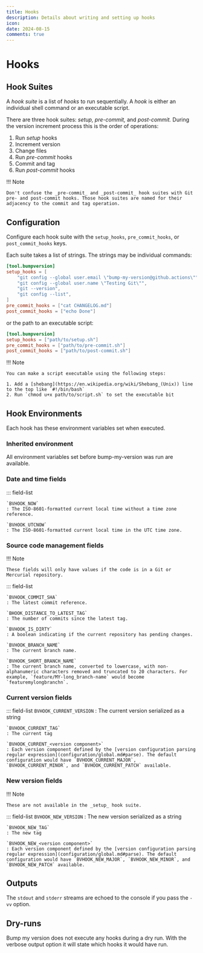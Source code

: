 ```yaml
---
title: Hooks
description: Details about writing and setting up hooks
icon: 
date: 2024-08-15
comments: true
---
```

# Hooks

## Hook Suites

A _hook suite_ is a list of _hooks_ to run sequentially. A _hook_ is either an individual shell command or an executable script.

There are three hook suites: _setup, pre-commit,_ and _post-commit._ During the version increment process this is the order of operations:

1. Run _setup_ hooks
2. Increment version
3. Change files
4. Run _pre-commit_ hooks
5. Commit and tag
6. Run _post-commit_ hooks

!!! Note

    Don't confuse the _pre-commit_ and _post-commit_ hook suites with Git pre- and post-commit hooks. Those hook suites are named for their adjacency to the commit and tag operation.


## Configuration

Configure each hook suite with the `setup_hooks`, `pre_commit_hooks`, or `post_commit_hooks` keys.

Each suite takes a list of strings. The strings may be individual commands:

```toml title="Calling individual commands"
[tool.bumpversion]
setup_hooks = [
    "git config --global user.email \"bump-my-version@github.actions\"",
    "git config --global user.name \"Testing Git\"",
    "git --version",
    "git config --list",
]
pre_commit_hooks = ["cat CHANGELOG.md"]
post_commit_hooks = ["echo Done"]
```

or the path to an executable script:

```toml title="Calling a shell script"
[tool.bumpversion]
setup_hooks = ["path/to/setup.sh"]
pre_commit_hooks = ["path/to/pre-commit.sh"]
post_commit_hooks = ["path/to/post-commit.sh"]
```

!!! Note

    You can make a script executable using the following steps:

    1. Add a [shebang](https://en.wikipedia.org/wiki/Shebang_(Unix)) line to the top like `#!/bin/bash`
    2. Run `chmod u+x path/to/script.sh` to set the executable bit

## Hook Environments

Each hook has these environment variables set when executed.

### Inherited environment

All environment variables set before bump-my-version was run are available.

### Date and time fields

::: field-list

    `BVHOOK_NOW`
    : The ISO-8601-formatted current local time without a time zone reference.
    
    `BVHOOK_UTCNOW`
    : The ISO-8601-formatted current local time in the UTC time zone.

### Source code management fields

!!! Note

    These fields will only have values if the code is in a Git or Mercurial repository.

::: field-list

    `BVHOOK_COMMIT_SHA`
    : The latest commit reference.
    
    `BHOOK_DISTANCE_TO_LATEST_TAG`
    : The number of commits since the latest tag.
    
    `BVHOOK_IS_DIRTY`
    : A boolean indicating if the current repository has pending changes.
    
    `BVHOOK_BRANCH_NAME`
    : The current branch name.
    
    `BVHOOK_SHORT_BRANCH_NAME`
    : The current branch name, converted to lowercase, with non-alphanumeric characters removed and truncated to 20 characters. For example, `feature/MY-long_branch-name` would become `featuremylongbranchn`.


### Current version fields

::: field-list
    `BVHOOK_CURRENT_VERSION`
    : The current version serialized as a string

    `BVHOOK_CURRENT_TAG`
    : The current tag
    
    `BVHOOK_CURRENT_<version component>`
    : Each version component defined by the [version configuration parsing regular expression](configuration/global.md#parse). The default configuration would have `BVHOOK_CURRENT_MAJOR`, `BVHOOK_CURRENT_MINOR`, and `BVHOOK_CURRENT_PATCH` available.


### New version fields

!!! Note

    These are not available in the _setup_ hook suite.

::: field-list
    `BVHOOK_NEW_VERSION`
    : The new version serialized as a string

    `BVHOOK_NEW_TAG`
    : The new tag
    
    `BVHOOK_NEW_<version component>`
    : Each version component defined by the [version configuration parsing regular expression](configuration/global.md#parse). The default configuration would have `BVHOOK_NEW_MAJOR`, `BVHOOK_NEW_MINOR`, and `BVHOOK_NEW_PATCH` available.

## Outputs

The `stdout` and `stderr` streams are echoed to the console if you pass the `-vv` option.

## Dry-runs

Bump my version does not execute any hooks during a dry run. With the verbose output option it will state which hooks it would have run.
